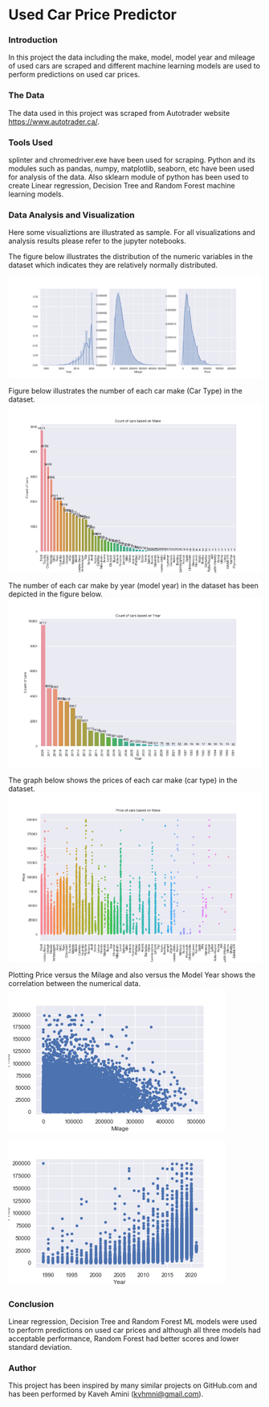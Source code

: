 # Used Car Price Predictor


### Introduction

In this project the data including the make, model, model year and mileage of used cars are scraped and different machine learning models are used to perform predictions on used car prices.


### The Data

The data used in this project was scraped from Autotrader website https://www.autotrader.ca/.


### Tools Used

splinter and chromedriver.exe have been used for scraping. Python and its modules such as pandas, numpy, matplotlib, seaborn, etc have been used for analysis of the data. Also sklearn module of python has been used to create Linear regression, Decision Tree and Random Forest machine learning models.

### Data Analysis and Visualization

Here some visualiztions are illustrated as sample. For all visualizations and analysis results please refer to the jupyter notebooks.

The figure below illustrates the distribution of the numeric variables in the dataset which indicates they are relatively normally distributed.

<img src="https://github.com/kavehamini/Used-Car-Price-Predictor/blob/master/1.png">

Figure below illustrates the number of each car make (Car Type) in the dataset.
<img src="https://github.com/kavehamini/Used-Car-Price-Predictor/blob/master/2.png">

The number of each car make by year (model year) in the dataset has been depicted in the figure below.
<img src="https://github.com/kavehamini/Used-Car-Price-Predictor/blob/master/3.png">

The graph below shows the prices of each car make (car type) in the dataset.
<img src="https://github.com/kavehamini/Used-Car-Price-Predictor/blob/master/4.png">

Plotting Price versus the Milage and also versus the Model Year shows the correlation between the numerical data. 
<img src="https://github.com/kavehamini/Used-Car-Price-Predictor/blob/master/6.png">

<img src="https://github.com/kavehamini/Used-Car-Price-Predictor/blob/master/7.png">


### Conclusion


Linear regression, Decision Tree and Random Forest ML models were used to perform predictions on used car prices and although all three models had acceptable performance, Random Forest had better scores and lower standard deviation.




### Author

This project has been inspired by many similar projects on GitHub.com and has been performed by Kaveh Amini (kvhmni@gmail.com).
